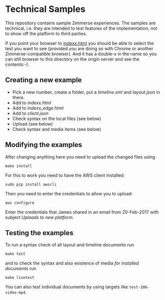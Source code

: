 # Technical Samples

This repository contains sample 2immerse experiences.
The samples are technical, i.e. they are intended to test features of the implementation, not to show off the platform to third parties.

If you point your browser to [indexx.html]() you should be able to select the test you want to see (provided you are doing so with Chrome or another 2immerse-compatible browser). And it has a double-x in the name so you can still browser to this directory on the origin server and see the contents:-).

## Creating a new example

- Pick a new number, create a folder, put a _timeline.xml_ and _layout.json_ in there.
- Add to _indexx.html_
- Add to _indexx_edge.html_
- Add to _client.json_
- Check syntax on the local files (see below)
- Upload (see below)
- Check syntax and media items (see below)

## Modifying the examples
After changing anything here you need to upload the changed files using 

```
make install
```

For this to work you need to have the AWS client installed:

```
sudo pip install awscli
```
Then you need to enter the credentials to allow you to upload:

```
aws configure
```
Enter the credentials that James shared in an email from 20-Feb-2017 with subject _Uploads to new platform_.

## Testing the examples

To run a syntax check of all layout and timeline documents run

```
make test
```
and to check the syntax and also existence of media _for installed documents_ run

```
make livetest
```

You can also test individual documents by using targets like ```test-100-video-mp4```.